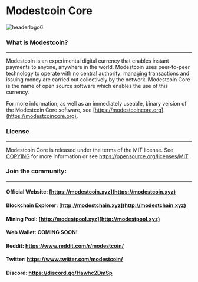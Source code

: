 Modestcoin Core
=====================================
![headerlogo6](https://user-images.githubusercontent.com/99905005/170703840-e75ace8d-13f8-474c-bc5d-3ff17ec823a6.png)

                                                                             

### What is Modestcoin?
----------------

Modestcoin is an experimental digital currency that enables instant payments to
anyone, anywhere in the world. Modestcoin uses peer-to-peer technology to operate
with no central authority: managing transactions and issuing money are carried
out collectively by the network. Modestcoin Core is the name of open source
software which enables the use of this currency.

For more information, as well as an immediately useable, binary version of
the Modestcoin Core software, see [https://modestcoincore.org](https://modestcoincore.org).



### License
-------

Modestcoin Core is released under the terms of the MIT license. See [COPYING](COPYING) for more
information or see https://opensource.org/licenses/MIT.



### Join the community:
----------------
#### Official Website: [https://modestcoin.xyz](https://modestcoin.xyz)
#### Blockchain Explorer: [http://modestchain.xyz](http://modestchain.xyz)
#### Mining Pool: [http://modestpool.xyz](http://modestpool.xyz)
#### Web Wallet: COMING SOON!
#### Reddit: https://www.reddit.com/r/modestcoin/                                                                                
#### Twitter: https://www.twitter.com/modestcoin/
#### Discord: https://discord.gg/Hawhc2DmSp

